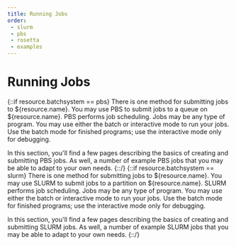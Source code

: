 ```yaml
---
title: Running Jobs
order:
 - slurm
 - pbs
 - rosetta
 - examples
---
```


# Running Jobs

{::if resource.batchsystem == pbs}
There is one method for submitting jobs to ${resource.name}. You may use PBS to submit jobs to a queue on ${resource.name}. PBS performs job scheduling. Jobs may be any type of program. You may use either the batch or interactive mode to run your jobs. Use the batch mode for finished programs; use the interactive mode only for debugging. 

In this section, you'll find a few pages describing the basics of creating and submitting PBS jobs. As well, a number of example PBS jobs that you may be able to adapt to your own needs.
{::/}
{::if resource.batchsystem == slurm}
There is one method for submitting jobs to ${resource.name}. You may use SLURM to submit jobs to a partition on ${resource.name}. SLURM performs job scheduling. Jobs may be any type of program. You may use either the batch or interactive mode to run your jobs. Use the batch mode for finished programs; use the interactive mode only for debugging. 

In this section, you'll find a few pages describing the basics of creating and submitting SLURM jobs. As well, a number of example SLURM jobs that you may be able to adapt to your own needs.
{::/}
